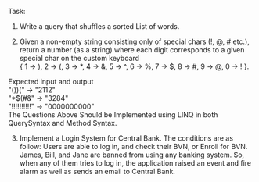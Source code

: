 Task:

1. Write a query that shuffles a sorted List of words.

2. Given a non-empty string consisting only of special chars (!, @, # etc.), return a number (as a string) where each digit corresponds to a given special char on the custom keyboard<br/>
{ 1 → ), 2 → (, 3 → *, 4 → &, 5 → ^, 6 → %, 7 → $, 8 → #, 9 → @, 0 → ! }.<br/>

Expected input and output<br/>
"())(" → "2112"<br/>
"*$(#&" → "3284"<br/>
"!!!!!!!!!!" → "0000000000"<br/>
The Questions Above Should be Implemented using LINQ in both QuerySyntax and Method Syntax.<br/>

3. Implement a Login System for Central Bank. The conditions are as follow:
Users are able to log in, and check their BVN, or Enroll for BVN.
James, Bill, and Jane are banned from using any banking system. So, when any of them tries to log in, the application raised an event and fire alarm as well as sends an email to Central Bank.
